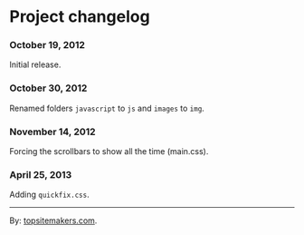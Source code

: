 # Project changelog

### October 19, 2012

Initial release.

### October 30, 2012

Renamed folders `javascript` to `js` and `images` to `img`.

### November 14, 2012

Forcing the scrollbars to show all the time (main.css).

### April 25, 2013

Adding `quickfix.css`.

<hr>

By: [topsitemakers.com](http://www.topsitemakers.com).

